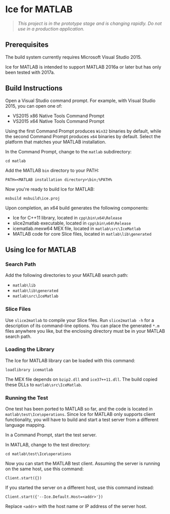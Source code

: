 # Ice for MATLAB

> *This project is in the prototype stage and is changing rapidly. Do not use
in a production application.*

## Prerequisites

The build system currently requires Microsoft Visual Studio 2015.

Ice for MATLAB is intended to support MATLAB 2016a or later but has only been
tested with 2017a.

## Build Instructions

Open a Visual Studio command prompt. For example, with Visual Studio 2015, you
can open one of:

- VS2015 x86 Native Tools Command Prompt
- VS2015 x64 Native Tools Command Prompt

Using the first Command Prompt produces `Win32` binaries by default, while
the second Command Prompt produces `x64` binaries by default. Select the
platform that matches your MATLAB installation.

In the Command Prompt, change to the `matlab` subdirectory:

    cd matlab

Add the MATLAB `bin` directory to your PATH:

    PATH=<MATLAB installation directory>\bin;%PATH%

Now you're ready to build Ice for MATLAB:

    msbuild msbuild\ice.proj

Upon completion, an x64 build generates the following components:

 - Ice for C++11 library, located in `cpp\bin\x64\Release`
 - slice2matlab executable, located in `cpp\bin\x64\Release`
 - icematlab.mexw64 MEX file, located in `matlab\src\IceMatlab`
 - MATLAB code for core Slice files, located in `matlab\lib\generated`

## Using Ice for MATLAB

### Search Path

Add the following directories to your MATLAB search path:

 - `matlab\lib`
 - `matlab\lib\generated`
 - `matlab\src\IceMatlab`

### Slice Files

Use `slice2matlab` to compile your Slice files. Run `slice2matlab -h` for a
description of its command-line options. You can place the generated `*.m`
files anywhere you like, but the enclosing directory must be in your MATLAB
search path.

### Loading the Library

The Ice for MATLAB library can be loaded with this command:

    loadlibrary icematlab

The MEX file depends on `bzip2.dll` and `ice37++11.dll`. The build copied
these DLLs to `matlab\src\IceMatlab`.

### Running the Test

One test has been ported to MATLAB so far, and the code is located in
`matlab\test\Ice\operations`. Since Ice for MATLAB only supports client
functionality, you will have to build and start a test server from a
different language mapping.

In a Command Prompt, start the test server.

In MATLAB, change to the test directory:

    cd matlab\test\Ice\operations

Now you can start the MATLAB test client. Assuming the server is running on
the same host, use this command:

    Client.start({})

If you started the server on a different host, use this command instead:

    Client.start({'--Ice.Default.Host=<addr>'})

Replace `<addr>` with the host name or IP address of the server host.
